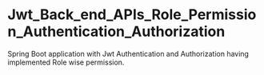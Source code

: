 # Jwt_Back_end_APIs_Role_Permission_Authentication_Authorization
Spring Boot application with Jwt Authentication and Authorization having implemented Role wise permission.
